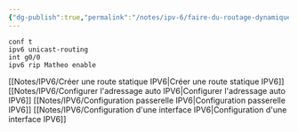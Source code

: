 ```yaml
---
{"dg-publish":true,"permalink":"/notes/ipv-6/faire-du-routage-dynamique-ipv-6/"}
---
```


```
conf t
ipv6 unicast-routing
int g0/0
ipv6 rip Matheo enable
```
[[Notes/IPV6/Créer une route statique IPV6\|Créer une route statique IPV6]]
[[Notes/IPV6/Configurer l'adressage auto IPV6\|Configurer l'adressage auto IPV6]]
[[Notes/IPV6/Configuration passerelle IPV6\|Configuration passerelle IPV6]]
[[Notes/IPV6/Configuration d'une interface IPV6\|Configuration d'une interface IPV6]]